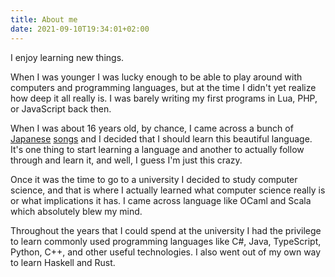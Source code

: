 ```yaml
---
title: About me
date: 2021-09-10T19:34:01+02:00
---
```


I enjoy learning new things.

When I was younger I was lucky enough to be able to play around with computers
and programming languages, but at the time I didn't yet realize how deep it all
really is. I was barely writing my first programs in Lua, PHP, or JavaScript
back then.

When I was about 16 years old, by chance, I came across a bunch of
[Japanese](https://youtu.be/SfnbdZR2KOo) [songs](https://youtu.be/M5xgGWeK1lQ)
and I decided that I should learn this beautiful language. It's one thing to
start learning a language and another to actually follow through and learn it,
and well, I guess I'm just this crazy.

Once it was the time to go to a university I decided to study computer science,
and that is where I actually learned what computer science really is or what
implications it has. I came across language like OCaml and Scala which
absolutely blew my mind.

Throughout the years that I could spend at the university I had the privilege
to learn commonly used programming languages like C#, Java, TypeScript, Python,
C++, and other useful technologies. I also went out of my own way to learn
Haskell and Rust.

